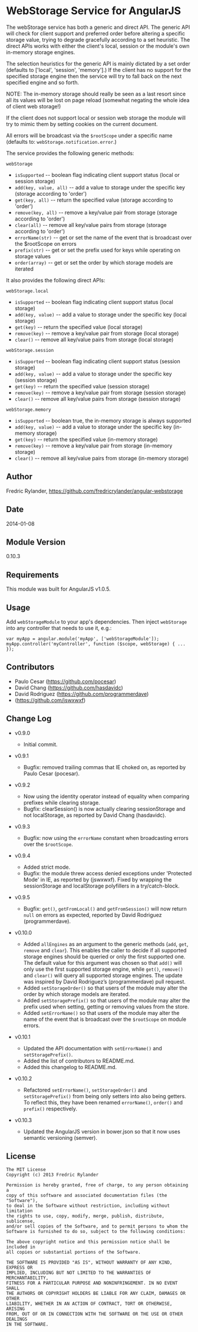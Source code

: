 WebStorage Service for AngularJS
================================

The webStorage service has both a generic and direct API. The generic API will check for client support and preferred order before altering a specific storage value, trying to degrade gracefully according to a set heuristic. The direct APIs works with either the client's local, session or the module's own in-memory storage engines.

The selection heuristics for the generic API is mainly dictated by a set order (defaults to ['local', 'session', 'memory'].) If the client has no support for the specified storage engine then the service will try to fall back on the next specified engine and so forth.

NOTE: The in-memory storage should really be seen as a last resort since all its values will be lost on page reload (somewhat negating the whole idea of client web storage!)

If the client does not support local or session web storage the module will try to mimic them by setting cookies on the current document.

All errors will be broadcast via the `$rootScope` under a specific name (defaults to: `webStorage.notification.error`.)

The service provides the following generic methods:

`webStorage`
* `isSupported`          -- boolean flag indicating client support status (local or session storage)
* `add(key, value, all)` -- add a value to storage under the specific key (storage according to 'order')
* `get(key, all)`        -- return the specified value (storage according to 'order')
* `remove(key, all)`     -- remove a key/value pair from storage (storage according to 'order')
* `clear(all)`           -- remove all key/value pairs from storage (storage according to 'order')
* `errorName(str)`       -- get or set the name of the event that is broadcast over the $rootScope on errors
* `prefix(str)`          -- get or set the prefix used for keys while operating on storage values
* `order(array)`         -- get or set the order by which storage models are iterated


It also provides the following direct APIs:

`webStorage.local`
* `isSupported`     -- boolean flag indicating client support status (local storage)
* `add(key, value)` -- add a value to storage under the specific key (local storage)
* `get(key)`        -- return the specified value (local storage)
* `remove(key)`     -- remove a key/value pair from storage (local storage)
* `clear()`         -- remove all key/value pairs from storage (local storage)

`webStorage.session`
* `isSupported`     -- boolean flag indicating client support status (session storage)
* `add(key, value)` -- add a value to storage under the specific key (session storage)
* `get(key)`        -- return the specified value (session storage)
* `remove(key)`     -- remove a key/value pair from storage (session storage)
* `clear()`         -- remove all key/value pairs from storage (session storage)

`webStorage.memory`
* `isSupported`     -- boolean true, the in-memory storage is always supported
* `add(key, value)` -- add a value to storage under the specific key (in-memory storage)
* `get(key)`        -- return the specified value (in-memory storage)
* `remove(key)`     -- remove a key/value pair from storage (in-memory storage)
* `clear()`         -- remove all key/value pairs from storage (in-memory storage)

## Author
Fredric Rylander, https://github.com/fredricrylander/angular-webstorage

## Date
2014-01-08

## Module Version
0.10.3

## Requirements
This module was built for AngularJS v1.0.5.

## Usage
Add `webStorageModule` to your app's dependencies. Then inject `webStorage` into any controller that needs to use it, e.g.:

    var myApp = angular.module('myApp', ['webStorageModule']);
    myApp.controller('myController', function ($scope, webStorage) { ... });

## Contributors
* Paulo Cesar (https://github.com/pocesar)
* David Chang (https://github.com/hasdavidc)
* David Rodriguez (https://github.com/programmerdave)
* (https://github.com/jswxwxf)

## Change Log
* v0.9.0
    - Initial commit.

* v0.9.1
    - Bugfix: removed trailing commas that IE choked on, as reported by
      Paulo Cesar (pocesar).

* v0.9.2
    - Now using the identity operator instead of equality when comparing
      prefixes while clearing storage.
    - Bugfix: clearSession() is now actually clearing sessionStorage and not
      localStorage, as reported by David Chang (hasdavidc).

* v0.9.3
    - Bugfix: now using the `errorName` constant when broadcasting errors
      over the `$rootScope`.

* v0.9.4
    - Added strict mode.
    - Bugfix: the module threw access denied exceptions under 'Protected Mode'
      in IE, as reported by (jswxwxf). Fixed by wrapping the sessionStorage and
      localStorage polyfillers in a try/catch-block.

* v0.9.5
    - Bugfix: `get()`, `getFromLocal()` and `getFromSession()` will now return
      `null` on errors as expected, reported by David Rodriguez (programmerdave).

* v0.10.0
    - Added `allEngines` as an argument to the generic methods (`add`, `get`,
      `remove` and `clear`). This enables the caller to decide if all supported
      storage engines should be queried or only the first supported one.
      The default value for this argument was chosen so that `add()` will only
      use the first supported storage engine, while `get()`, `remove()` and
      `clear()` will query all supported storage engines. The update was
      inspired by David Rodriguez’s (programmerdave) pull request.
    - Added `setStorageOrder()` so that users of the module may alter the order
      by which storage models are iterated.
    - Added `setStoragePrefix()` so that users of the module may alter the
      prefix used when setting, getting or removing values from the store.
    - Added `setErrorName()` so that users of the module may alter the name
      of the event that is broadcast over the `$rootScope` on module errors.

* v0.10.1
    - Updated the API documentation with `setErrorName()` and `setStoragePrefix()`.
    - Added the list of contributors to README.md.
    - Added this changelog to README.md.

* v0.10.2
    - Refactored `setErrorName()`, `setStorageOrder()` and `setStoragePrefix()`
      from being only setters into also being getters. To reflect this, they
      have been renamed `errorName()`, `order()` and `prefix()` respectively.

* v0.10.3
    - Updated the AngularJS version in bower.json so that it now uses semantic
      versioning (semver).

## License
    The MIT License
    Copyright (c) 2013 Fredric Rylander

    Permission is hereby granted, free of charge, to any person obtaining a
    copy of this software and associated documentation files (the "Software"),
    to deal in the Software without restriction, including without limitation
    the rights to use, copy, modify, merge, publish, distribute, sublicense,
    and/or sell copies of the Software, and to permit persons to whom the
    Software is furnished to do so, subject to the following conditions:

    The above copyright notice and this permission notice shall be included in
    all copies or substantial portions of the Software.

    THE SOFTWARE IS PROVIDED "AS IS", WITHOUT WARRANTY OF ANY KIND, EXPRESS OR
    IMPLIED, INCLUDING BUT NOT LIMITED TO THE WARRANTIES OF MERCHANTABILITY,
    FITNESS FOR A PARTICULAR PURPOSE AND NONINFRINGEMENT. IN NO EVENT SHALL
    THE AUTHORS OR COPYRIGHT HOLDERS BE LIABLE FOR ANY CLAIM, DAMAGES OR OTHER
    LIABILITY, WHETHER IN AN ACTION OF CONTRACT, TORT OR OTHERWISE, ARISING
    FROM, OUT OF OR IN CONNECTION WITH THE SOFTWARE OR THE USE OR OTHER DEALINGS
    IN THE SOFTWARE.

